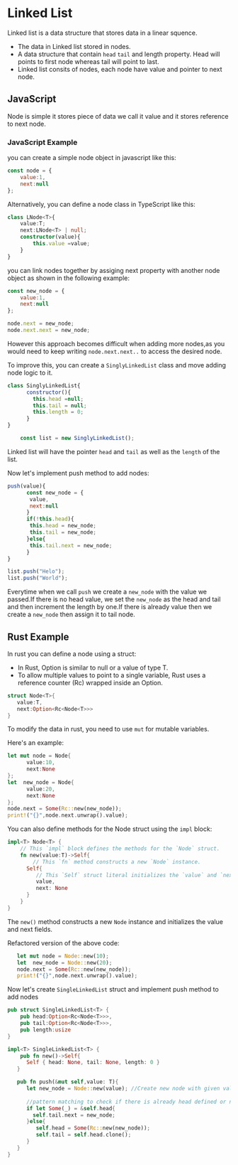 # Linked List
  Linked list is a data structure that stores data in a linear squence.     
  - The data in Linked list stored in nodes.
  - A data structure that contain `head` `tail` and length property. Head will points to first node whereas tail will point to last.
  - Linked list consits of nodes, each node have value and pointer to next node.
 
## JavaScript

Node is simple it stores piece of data we call it value and it stores reference to next node.

### JavaScript Example

you can create a simple node object in javascript like this:

```javascript
const node = {
    value:1,
    next:null
};
```

Alternatively, you can define a node class in TypeScript like this:

```typescript
class LNode<T>{
    value:T;
    next:LNode<T> | null;
    constructor(value){
        this.value =value;
    }
}

```

you can link nodes together by assiging next property with another node object as shown in the following example:

```javascript
const new_node = {
    value:1,
    next:null
};

node.next = new_node;
node.next.next = new_node;

```

However this approach becomes difficult when adding more nodes,as you would need to keep writing `node.next.next..` to access the desired node.

To improve this, you can create a `SinglyLinkedList` class and move adding node logic to it.    

```javascript
class SinglyLinkedList{
      constructor(){
        this.head =null;
        this.tail = null;
        this.length = 0;
      }
}

    const list = new SinglyLinkedList();
```
 Linked list will have the pointer `head` and `tail` as well as the `length` of the list.

 Now let's implement push method to add nodes:

 ```javascript
push(value){
       const new_node = {
        value, 
        next:null
       }
       if(!this.head){
        this.head = new_node;
        this.tail = new_node;
       }else{
        this.tail.next = new_node;
       }
}

list.push("Helo");
list.push("World");
 ```
 Everytime when we call `push` we create a `new_node` with the value we passed.If there is no head value, we set the `new_node` as the head and tail and     then increment the length by one.If there is already value then we create a `new_node` then assign it to tail node.



## Rust Example

In rust you can define a node using a struct:
- In Rust, Option is similar to null or a value of type T.
- To allow multiple values to point to a single variable, Rust uses a reference counter (Rc) wrapped inside an Option.


```rust 
struct Node<T>{
   value:T,
   next:Option<Rc<Node<T>>>
}
```

To modify the data in rust, you need to use `mut` for mutable variables.

Here's an example:

```rust
let mut node = Node{
      value:10,
      next:None
};
let  new_node = Node{
      value:20,
      next:None
};
node.next = Some(Rc::new(new_node));
print!("{}",node.next.unwrap().value);
```

You can also define methods for the Node struct using the `impl` block:

```rust
impl<T> Node<T> {
    // This `impl` block defines the methods for the `Node` struct.
    fn new(value:T)->Self{
        // This `fn` method constructs a new `Node` instance.
      Self{
         // This `Self` struct literal initializes the `value` and `next` fields.
         value,
         next: None
      }
    }
}
```
The `new()` method constructs a new `Node` instance and initializes the value and next fields.

Refactored version of the above code:

```rust
   let mut node = Node::new(10);
   let  new_node = Node::new(20);
   node.next = Some(Rc::new(new_node));
   print!("{}",node.next.unwrap().value);
```

Now let's create `SingleLinkedList` struct and implement push method to add nodes

```rust
pub struct SingleLinkedList<T> {
    pub head:Option<Rc<Node<T>>>,
    pub tail:Option<Rc<Node<T>>>,
    pub length:usize
}

impl<T> SingleLinkedList<T> {
    pub fn new()->Self{
      Self { head: None, tail: None, length: 0 }
   }

   pub fn push(&mut self,value: T){
      let new_node = Node::new(value); //Create new node with given value
      
      //pattern matching to check if there is already head defined or not
      if let Some(_) = &self.head{
        self.tail.next = new_node;
      }else{
         self.head = Some(Rc::new(new_node));
         self.tail = self.head.clone();
      }
   }
}

```



